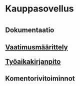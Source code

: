 # <h1>Kauppasovellus<h1>

<h2>Dokumentaatio<h2>

[Vaatimusmäärittely](https://github.com/Kallmark/otm-harjoitustyo/blob/master/dokumentointi/vaatimusmaarittely.md)

[Työaikakirjanpito](https://github.com/Kallmark/otm-harjoitustyo/blob/master/dokumentointi/tyoaikakirjanpito.md)

<h2>Komentorivitoiminnot<h2>
